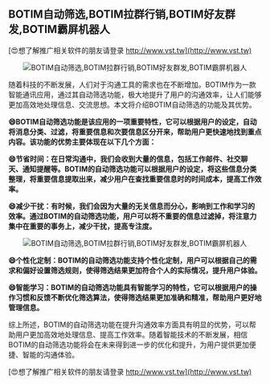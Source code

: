 ## **BOTIM自动筛选,BOTIM拉群行销,BOTIM好友群发,BOTIM霸屏机器人**

[😍想了解推广相关软件的朋友请登录 http://www.vst.tw](http://www.vst.tw)

 <center><img src="https://vst.tw/MP4/tuiguang/png/6.png" alt="BOTIM自动筛选,BOTIM拉群行销,BOTIM好友群发,BOTIM霸屏机器人"></center>

随着科技的不断发展，人们对于沟通工具的需求也在不断增加。BOTIM作为一款智能通讯应用，通过其自动筛选功能，极大地提升了用户的沟通效率，让人们能够更加高效地处理信息、交流思想。本文将介绍BOTIM自动筛选的功能及其优势。

**😄BOTIM自动筛选功能是该应用的一项重要特性，它可以根据用户的设定，自动将消息分类、过滤，将重要信息和次要信息区分开来，帮助用户更快速地找到重点内容。该功能的优势主要体现在以下几个方面：**

**😄节省时间：在日常沟通中，我们会收到大量的信息，包括工作邮件、社交聊天、通知提醒等。BOTIM的自动筛选功能可以根据用户的设定，将这些信息分类整理，将重要信息提取出来，减少用户在查找重要信息时的时间成本，提高工作效率。**

**😄减少干扰：有时候，我们会因为大量的无关信息而分心，影响到工作和学习的效率。通过BOTIM的自动筛选功能，用户可以将不重要的信息过滤掉，将注意力集中在重要的事务上，减少干扰，提高专注度。**

 <center><img src="https://vst.tw/MP4/tuiguang/png/7.png" alt="BOTIM自动筛选,BOTIM拉群行销,BOTIM好友群发,BOTIM霸屏机器人"></center>

**😄个性化定制：BOTIM的自动筛选功能支持个性化定制，用户可以根据自己的需求和偏好设置筛选规则，使得筛选结果更加符合个人的实际情况，提升用户体验。**

**😄智能学习：BOTIM的自动筛选功能具有智能学习的特性，它可以根据用户的操作习惯和反馈不断优化筛选算法，使得筛选结果更加准确和精准，帮助用户更好地管理信息。**

综上所述，BOTIM的自动筛选功能在提升沟通效率方面具有明显的优势，可以帮助用户更加高效地处理信息、提高工作效率。随着智能技术的不断发展，相信BOTIM的自动筛选功能将会在未来得到进一步的优化和提升，为用户提供更加便捷、智能的沟通体验。

[😍想了解推广相关软件的朋友请登录 http://www.vst.tw](http://www.vst.tw)




